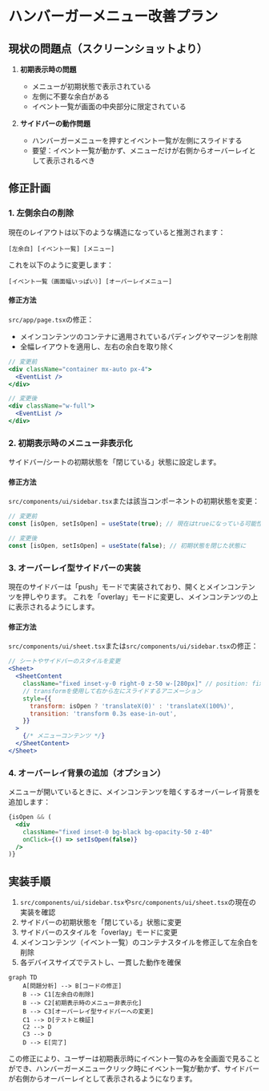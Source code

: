 # ハンバーガーメニュー改善プラン

## 現状の問題点（スクリーンショットより）

1. **初期表示時の問題**
   - メニューが初期状態で表示されている
   - 左側に不要な余白がある
   - イベント一覧が画面の中央部分に限定されている

2. **サイドバーの動作問題**
   - ハンバーガーメニューを押すとイベント一覧が左側にスライドする
   - 要望：イベント一覧が動かず、メニューだけが右側からオーバーレイとして表示されるべき

## 修正計画

### 1. 左側余白の削除

現在のレイアウトは以下のような構造になっていると推測されます：
```
[左余白] [イベント一覧] [メニュー]
```

これを以下のように変更します：
```
[イベント一覧（画面幅いっぱい）] [オーバーレイメニュー]
```

#### 修正方法

`src/app/page.tsx`の修正：
- メインコンテンツのコンテナに適用されているパディングやマージンを削除
- 全幅レイアウトを適用し、左右の余白を取り除く

```jsx
// 変更前
<div className="container mx-auto px-4">
  <EventList />
</div>

// 変更後
<div className="w-full">
  <EventList />
</div>
```

### 2. 初期表示時のメニュー非表示化

サイドバー/シートの初期状態を「閉じている」状態に設定します。

#### 修正方法

`src/components/ui/sidebar.tsx`または該当コンポーネントの初期状態を変更：
```jsx
// 変更前
const [isOpen, setIsOpen] = useState(true); // 現在はtrueになっている可能性

// 変更後
const [isOpen, setIsOpen] = useState(false); // 初期状態を閉じた状態に
```

### 3. オーバーレイ型サイドバーの実装

現在のサイドバーは「push」モードで実装されており、開くとメインコンテンツを押しやります。
これを「overlay」モードに変更し、メインコンテンツの上に表示されるようにします。

#### 修正方法

`src/components/ui/sheet.tsx`または`src/components/ui/sidebar.tsx`の修正：

```jsx
// シートやサイドバーのスタイルを変更
<Sheet>
  <SheetContent
    className="fixed inset-y-0 right-0 z-50 w-[280px]" // position: fixedとz-indexを高くして最前面に
    // transformを使用して右から左にスライドするアニメーション
    style={{
      transform: isOpen ? 'translateX(0)' : 'translateX(100%)',
      transition: 'transform 0.3s ease-in-out',
    }}
  >
    {/* メニューコンテンツ */}
  </SheetContent>
</Sheet>
```

### 4. オーバーレイ背景の追加（オプション）

メニューが開いているときに、メインコンテンツを暗くするオーバーレイ背景を追加します：

```jsx
{isOpen && (
  <div 
    className="fixed inset-0 bg-black bg-opacity-50 z-40" 
    onClick={() => setIsOpen(false)}
  />
)}
```

## 実装手順

1. `src/components/ui/sidebar.tsx`や`src/components/ui/sheet.tsx`の現在の実装を確認
2. サイドバーの初期状態を「閉じている」状態に変更
3. サイドバーのスタイルを「overlay」モードに変更
4. メインコンテンツ（イベント一覧）のコンテナスタイルを修正して左余白を削除
5. 各デバイスサイズでテストし、一貫した動作を確保

```mermaid
graph TD
    A[問題分析] --> B[コードの修正]
    B --> C1[左余白の削除]
    B --> C2[初期表示時のメニュー非表示化]
    B --> C3[オーバーレイ型サイドバーへの変更]
    C1 --> D[テストと検証]
    C2 --> D
    C3 --> D
    D --> E[完了]
```

この修正により、ユーザーは初期表示時にイベント一覧のみを全画面で見ることができ、ハンバーガーメニュークリック時にイベント一覧が動かず、サイドバーが右側からオーバーレイとして表示されるようになります。